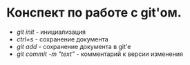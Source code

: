 # Конспект по работе с git'ом.

* *git init* - инициализация
* *ctrl+s* - сохранение документа
* *git add* - сохранение документа в git'e
* *git commit -m "text"* - комментарий к версии изменения